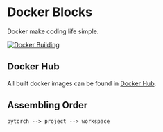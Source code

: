 # Docker Blocks

Docker make coding life simple.

[![Docker Building](https://github.com/deepcodebase/docker/actions/workflows/docker-image.yml/badge.svg)](https://github.com/deepcodebase/docker/actions/workflows/docker-image.yml)

## Docker Hub

All built docker images can be found in [Docker Hub](https://hub.docker.com/u/deepbase).

## Assembling Order

```
pytorch --> project --> workspace
```
